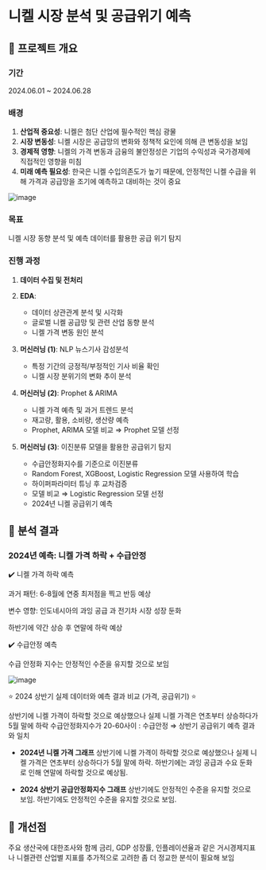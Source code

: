 # 니켈 시장 분석 및 공급위기 예측

## 📌 프로젝트 개요

### 기간
2024.06.01 ~ 2024.06.28

### 배경
1. **산업적 중요성**: 니켈은 첨단 산업에 필수적인 핵심 광물
2. **시장 변동성**: 니켈 시장은 공급망의 변화와 정책적 요인에 의해 큰 변동성을 보임
3. **경제적 영향**: 니켈의 가격 변동과 금융의 불안정성은 기업의 수익성과 국가경제에 직접적인 영향을 미침
4. **미래 예측 필요성**: 한국은 니켈 수입의존도가 높기 때문에, 안정적인 니켈 수급을 위해 가격과 공급망을 조기에 예측하고 대비하는 것이 중요


![image](https://github.com/user-attachments/assets/af72ca2f-a1cf-4354-abc1-81097bb97889)



### 목표
니켈 시장 동향 분석 및 예측 데이터를 활용한 공급 위기 탐지

### 진행 과정
1. **데이터 수집 및 전처리**
2. **EDA**: 
    - 데이터 상관관계 분석 및 시각화
    - 글로벌 니켈 공급망 및 관련 산업 동향 분석
    - 니켈 가격 변동 원인 분석
3. **머신러닝 (1)**: NLP 뉴스기사 감성분석
   - 특정 기간의 긍정적/부정적인 기사 비율 확인
   - 니켈 시장 분위기의 변화 추이 분석
4. **머신러닝 (2)**: Prophet & ARIMA
   - 니켈 가격 예측 및 과거 트렌드 분석
   - 재고량, 활용, 소비량, 생산량 예측
   - Prophet, ARIMA 모델 비교 ⇒ Prophet 모델 선정
   
5. **머신러닝 (3)**: 이진분류 모델을 활용한 공급위기 탐지
   - 수급안정화지수를 기준으로 이진분류 
   - Random Forest, XGBoost, Logistic Regression 모델 사용하여 학습 
   - 하이퍼파라미터 튜닝 후 교차검증
   - 모델 비교 ⇒ Logistic Regression 모델 선정
   - 2024년 니켈 공급위기 예측

## 📌 분석 결과

### 2024년 예측: 니켈 가격 하락 + 수급안정


✔️ 니켈 가격 하락 예측

과거 패턴: 6-8월에 연중 최저점을 찍고 반등 예상

변수 영향: 인도네시아의 과잉 공급 과 전기차 시장 성장 둔화

하반기에 약간 상승 후 연말에 하락 예상

✔️ 수급안정 예측

수급 안정화 지수는 안정적인 수준을 유지할 것으로 보임

![image](https://github.com/user-attachments/assets/0764a221-14da-4351-a74e-5e82b3158a27)

⭐ 2024 상반기 실제 데이터와 예측 결과 비교 (가격, 공급위기) ⭐

상반기에 니켈 가격이 하락할 것으로 예상했으나 실제 니켈 가격은 연초부터 상승하다가 5월 말에 하락
수급안정화지수가 20-60사이 : 수급안정 ⇒ 상반기 공급위기 예측 결과와 일치

- **2024년 니켈 가격 그래프**
  상반기에 니켈 가격이 하락할 것으로 예상했으나 실제 니켈 가격은 연초부터 상승하다가 5월 말에 하락. 하반기에는 과잉 공급과 수요 둔화로 인해 연말에 하락할 것으로 예상됨.

- **2024 상반기 공급안정화지수 그래프**
  상반기에도 안정적인 수준을 유지할 것으로 보임. 하반기에도 안정적인 수준을 유지할 것으로 보임.

## 📌 개선점

주요 생산국에 대한조사와 함께 금리, GDP 성장률, 인플레이션율과 같은 거시경제지표나 니켈관련
산업별 지표를 추가적으로 고려한 좀 더 정교한 분석이 필요해 보임

